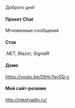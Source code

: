 Доброго дня!

#### Проект Chat
Мгновенные сообщения

#### Стэк
.NET, Blazor, SignalR

#### Демо
https://youtu.be/DtHy7qv0Q-c

#### Мой сайт-резюме
<a href="http://mkolyadin.ru/" target="_blank">http://mkolyadin.ru/</a> 
